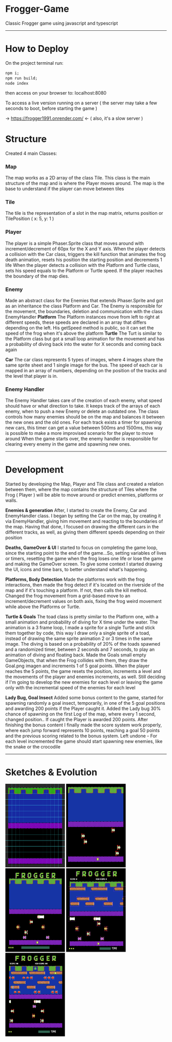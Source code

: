 # Frogger-Game
Classic Frogger game using javascript and typescript

---------------------------------------------------------------
# How to Deploy
On the project terminal run: 
```
npm i;
npm run build;
node index
```
then access on your browser to: localhost:8080

To access a live version running on a server ( the server may take a few seconds to boot, before starting the game )

-> https://frogger1991.onrender.com/ <-
( also, it's a slow server )

# Structure
Created 4 main Classes:
### Map ###
The map works as a 2D array of the class Tile. This class is the main structure of the map and is where the Player moves around. The map is the base to understand if the player can move between tiles

### Tile ###
The tile is the representation of a slot in the map matrix, returns position or TilePosition ( x: 5, y: 1 )

### Player ###
The player is a simple Phaser.Sprite class that moves around with increment/decrement of 60px for the X and Y axis.
When the player detects a collision with the Car class, triggers the kill function that animates the frog death animation, resets his position the starting position and decrements 1 life
When the player detects a collision with the Platform and Turtle class, sets his speed equals to the Platform or Turtle speed. If the player reaches the boundary of the map dies.

### Enemy ###
Made an abstract class for the Enemies that extends Phaser.Sprite and got as an inheritance the class Platform and Car. The Enemy is responsible for the movement, the boundaries, deletion and communication with the class EnemyHandler
**Platform**
The Platform instances move from left to right at different speeds, these speeds are declared in an array that differs depending on the left. His getSpeed method is public, so it can set the speed of the frog when it's above the platform
**Turtle**
The Turt is similar to the Platform class but got a small loop animation for the movement and has a probability of diving back into the water for X seconds and coming back again

**Car**
The car class represents 5 types of images, where 4 images share the same sprite sheet and 1 single image for the bus. The speed of each car is mapped in an array of numbers, depending on the position of the tracks and the level that player is in.

### Enemy Handler ###
The Enemy Handler takes care of the creation of each enemy, what speed should have or what direction to take. It keeps track of the arrays of each enemy, when to push a new Enemy or delete an outdated one. 
The class controls how many enemies should be on the map and balances it between the new ones and the old ones. For each track exists a timer for spawning new cars, this timer can get a value between 500ms and 1500ms, this way is possible to make a more improvised scenario for the player to move around
When the game starts over, the enemy handler is responsible for clearing every enemy in the game and spawning new ones.


---------------------------------------------------------------
# Development
Started by developing the Map, Player and Tile class and created a relation between them, where the map contains the structure of Tiles where the Frog ( Player ) will be able to move around or predict enemies, platforms or walls.

**Enemies & generation** 
After, I started to create the Enemy, Car and EnemyHandler class. I began by setting the Car on the map, by creating it via EnemyHandler, giving him movement and reacting to the boundaries of the map.
Having that done, I focused on drawing the different cars in the different tracks, as well, as giving them different speeds depending on their position

**Deaths, GameOver & UI** 
I started to focus on completing the game loop, since the starting point to the end of the game...So, setting variables of lives or timers, resetting the game when the frog loses one life or lose the game and making the GameOver screen. To give some context I started drawing the UI, icons and time bars, to better understand what's happening.

**Platforms, Body Detection** 
Made the platforms work with the frog interactions, then made the frog detect if it's located on the riverside of the map and if it's touching a platform. If not, then calls the kill method.
Changed the frog movement from a grid-based move to an increment/decrement values on both axis, fixing the frog weird movement while above the Platforms or Turtle.

**Turtle & Goals**
The toad class is pretty similar to the Platform one, with a small animation and probability of diving for X time under the water. The animation is a 3 frame loop, I made a sprite for a single Turtle and stick them together by code, this way I draw only a single sprite of a toad, instead of drawing the same sprite animation 2 or 3 times in the same image. The diving is based on a probability of 20% of the toads spawned and a randomized timer, between 2 seconds and 7 seconds, to play an animation of diving and floating back.
Made the Goals small empty GameObjects, that when the Frog collides with them, they draw the Goal.png imagen and increments 1 of 5 goal points. When the player reaches the 5 points, the game resets the position, increments a level and the movements of the player and enemies increments, as well. Still deciding if I'm going to develop the new enemies for each level or leaving the game only with the incremental speed of the enemies for each level

**Lady Bug, Goal Insect**
Added some bonus content to the game, started for spawning randomly a goal insect, temporarily, in one of the 5 goal positions and awarding 200 points if the Player caught it. Added the Lady bug 30% chance of spawning on the first Log of the map, where every 1 second, changed position.. If caught the Player is awarded 200 points. After finishing the bonus content I finally made the score system work properly, where each jump forward represents 10 points, reaching a goal 50 points and the previous scoring related to the bonus system.
Left undone - For each level incremented the game should start spawning new enemies, like the snake or the crocodile



---------------------------------------------------------------
# Sketches & Evolution

 <p float="left">
   <img width="186" height="260" src='https://github.com/AfonsoCFonseca/Frogger-Game/blob/master/screenshots/03_08.png'>
   <img width="186" height="260" src='https://github.com/AfonsoCFonseca/Frogger-Game/blob/master/screenshots/09_08.png'>
   <img width="186" height="260" src='https://github.com/AfonsoCFonseca/Frogger-Game/blob/master/screenshots/20_08.png'>
   <img width="186" height="260" src='https://github.com/AfonsoCFonseca/Frogger-Game/blob/master/screenshots/09_09.png'>
    <img width="186" height="260" src='https://github.com/AfonsoCFonseca/Frogger-Game/blob/master/screenshots/05_10.png'>
 </p>
